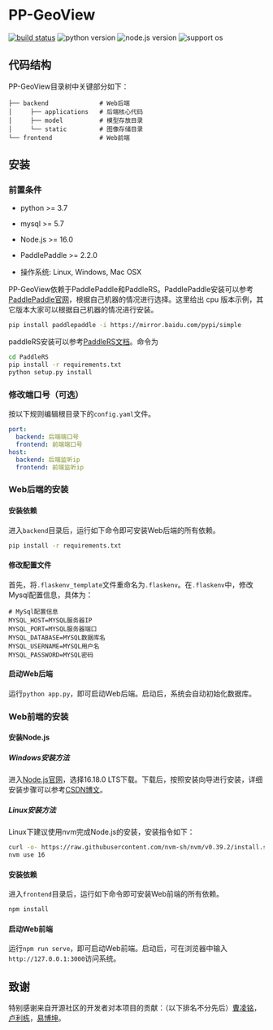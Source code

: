 # PP-GeoView

[![build status](https://github.com/PaddleCV-SIG/PP-GeoView/actions/workflows/build.yml/badge.svg?branch=develop)](https://github.com/PaddleCV-SIG/PP-GeoView/actions)
![python version](https://img.shields.io/badge/python-3.7+-orange.svg)
![node.js version](https://img.shields.io/badge/nodejs-16+-orange.svg)
![support os](https://img.shields.io/badge/os-linux%2C%20win%2C%20mac-yellow.svg)

## 代码结构

PP-GeoView目录树中关键部分如下：

``` plain
├── backend              # Web后端
│     ├── applications   # 后端核心代码
│     ├── model          # 模型存放目录
│     └── static         # 图像存储目录
└── frontend             # Web前端
```

## 安装

### 前置条件

- python >= 3.7

- mysql >= 5.7

- Node.js >= 16.0

- PaddlePaddle >= 2.2.0

- 操作系统: Linux, Windows, Mac OSX

PP-GeoView依赖于PaddlePaddle和PaddleRS。PaddlePaddle安装可以参考[PaddlePaddle官网](https://www.paddlepaddle.org.cn/)，根据自己机器的情况进行选择。这里给出 cpu 版本示例，其它版本大家可以根据自己机器的情况进行安装。

```bash
pip install paddlepaddle -i https://mirror.baidu.com/pypi/simple
```

paddleRS安装可以参考[PaddleRS文档](https://github.com/PaddlePaddle/PaddleRS/blob/develop/tutorials/train/README.md)。命令为

``` bash
cd PaddleRS
pip install -r requirements.txt
python setup.py install
```

### 修改端口号（可选）

按以下规则编辑根目录下的`config.yaml`文件。
``` yaml
port:
  backend: 后端端口号
  frontend: 前端端口号
host:
  backend: 后端监听ip
  frontend: 前端监听ip
```

### Web后端的安装

#### 安装依赖

进入`backend`目录后，运行如下命令即可安装Web后端的所有依赖。

```bash
pip install -r requirements.txt
```

#### 修改配置文件

首先，将`.flaskenv_template`文件重命名为`.flaskenv`。在`.flaskenv`中，修改Mysql配置信息，具体为：

```plain
# MySql配置信息
MYSQL_HOST=MYSQL服务器IP
MYSQL_PORT=MYSQL服务器端口
MYSQL_DATABASE=MYSQL数据库名
MYSQL_USERNAME=MYSQL用户名
MYSQL_PASSWORD=MYSQL密码
```

#### 启动Web后端

运行`python app.py`，即可启动Web后端。启动后，系统会自动初始化数据库。

### Web前端的安装
#### 安装Node.js
##### Windows安装方法
进入[Node.js官网](https://nodejs.org/en/)，选择16.18.0 LTS下载。下载后，按照安装向导进行安装，详细安装步骤可以参考[CSDN博文](https://blog.csdn.net/bbj12345678/article/details/106741758)。
##### Linux安装方法
Linux下建议使用nvm完成Node.js的安装，安装指令如下：
``` bash
curl -o- https://raw.githubusercontent.com/nvm-sh/nvm/v0.39.2/install.sh | bash
nvm use 16
```
#### 安装依赖

进入`frontend`目录后，运行如下命令即可安装Web前端的所有依赖。

```bash
npm install
```

#### 启动Web前端

运行`npm run serve`，即可启动Web前端。启动后，可在浏览器中输入`http://127.0.0.1:3000`访问系统。

## 致谢

特别感谢来自开源社区的开发者对本项目的贡献：（以下排名不分先后）[曹凌铭](https://github.com/terayco)，[卢利栋](https://github.com/jscslld)，[易博坤](https://github.com/yibaikuai)。
